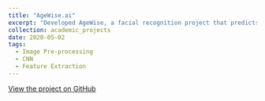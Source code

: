 ```yaml
---
title: "AgeWise.ai"
excerpt: "Developed AgeWise, a facial recognition project that predicts a person’s age range based on their facial features. Achieved competitive accuracy by applying superior Deep Learning approaches and the possibility to customize skincare products. The model was developed using Machine Learning and Deep Learning and hence we were able to detect dark spots, puffy eyes and wrinkles on images in order to understand ageing signs."
collection: academic_projects
date: 2020-05-02
tags:
  - Image Pre-processing
  - CNN
  - Feature Extraction
---
```


[View the project on GitHub](https://github.com/DebanshuCS/Ageing-signs-Identification-)
